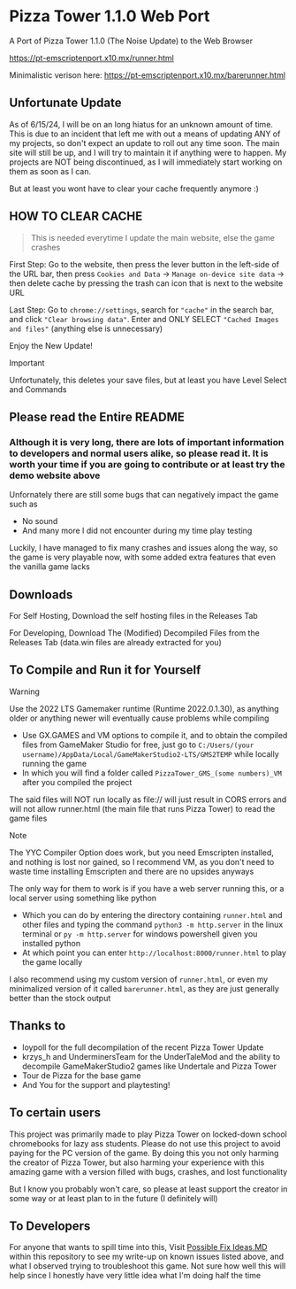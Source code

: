 # Pizza Tower 1.1.0 Web Port

A Port of Pizza Tower 1.1.0 (The Noise Update) to the Web Browser

https://pt-emscriptenport.x10.mx/runner.html

Minimalistic verison here: https://pt-emscriptenport.x10.mx/barerunner.html

## Unfortunate Update
As of 6/15/24, I will be on an long hiatus for an unknown amount of time. This is due to an incident that left me with out a means of updating ANY of my projects, so don't expect an update
to roll out any time soon. The main site will still be up, and I will try to maintain it if anything were to happen. My projects are NOT being discontinued, as I will immediately start working on them as soon as I can.

But at least you wont have to clear your cache frequently anymore :)

## HOW TO CLEAR CACHE
> This is needed everytime I update the main website, else the game crashes


First Step: Go to the website, then press the lever button in the left-side of the URL bar, then press ```Cookies and Data```
-> ```Manage on-device site data``` -> then delete cache by pressing the trash can icon that is next to the website URL

Last Step: Go to ```chrome://settings```, search for ```"cache"``` in the search bar, and click ```"Clear browsing data"```.
Enter and ONLY SELECT ```"Cached Images and files"``` (anything else is unnecessary)

Enjoy the New Update!

> [!IMPORTANT]
> Unfortunately, this deletes your save files, but at least you have Level Select and Commands

## Please read the Entire README
### Although it is very long, there are lots of important information to developers and normal users alike, so please read it. It is worth your time if you are going to contribute or at least try the demo website above

Unfornately there are still some bugs that can negatively impact the game such as
- No sound
- And many more I did not encounter during my time play testing

Luckily, I have managed to fix many crashes and issues along the way, so the game is very playable now, with some added extra features that even the vanilla game lacks

## Downloads

For Self Hosting, Download the self hosting files in the Releases Tab

For Developing, Download The (Modified) Decompiled Files from the Releases Tab (data.win files are already extracted for you)

## To Compile and Run it for Yourself

> [!WARNING]
> Use the 2022 LTS Gamemaker runtime (Runtime 2022.0.1.30), as anything older or anything newer will eventually cause problems while compiling

- Use GX.GAMES and VM options to compile it, and to obtain the compiled files from GameMaker Studio for free, just go to ```C:/Users/(your username)/AppData/Local/GameMakerStudio2-LTS/GMS2TEMP``` while locally running the game
- In which you will find a folder called ```PizzaTower_GMS_(some numbers)_VM``` after you compiled the project

The said files will NOT run locally as file:// will just result in CORS errors and will not allow runner.html (the main file that runs Pizza Tower) to read the game files

> [!NOTE]
> The YYC Compiler Option does work, but you need Emscripten installed, and nothing is lost nor gained, so I recommend VM, as you don't need to waste time installing Emscripten and there are no upsides anyways

The only way for them to work is if you have a web server running this, or a local server using something like python
- Which you can do by entering the directory containing ```runner.html``` and other files and typing the command ```python3 -m http.server``` in the linux terminal or ```py -m http.server``` for windows powershell given you installed python
- At which point you can enter ```http://localhost:8000/runner.html``` to play the game locally

I also recommend using my custom version of ```runner.html```, or even my minimalized version of it called ```barerunner.html```, as they are just generally better than the stock output

## Thanks to
- loypoll for the full decompilation of the recent Pizza Tower Update
- krzys_h and UnderminersTeam for the UnderTaleMod and the ability to decompile GameMakerStudio2 games like Undertale and Pizza Tower
- Tour de Pizza for the base game
- And You for the support and playtesting!

## To certain users
This project was primarily made to play Pizza Tower on locked-down school chromebooks for lazy ass students. Please do not use this project to avoid paying for the PC version of the game. By doing this you not only harming the creator of Pizza Tower, but also harming your experience with this amazing game with a version filled with bugs, crashes, and lost functionality

But I know you probably won't care, so please at least support the creator in some way or at least plan to in the future (I definitely will)

## To Developers
For anyone that wants to spill time into this, Visit [Possible Fix Ideas.MD](https://github.com/burnedpopcorn/Pizza-Tower-1.1.0-Web-Port/blob/main/Possible%20Fix%20Ideas.md) within this repository to see my write-up on known issues listed above, and what I observed trying to troubleshoot this game. Not sure how well this will help since
I honestly have very little idea what I'm doing half the time
